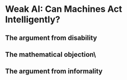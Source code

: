 # Weak AI: Can Machines Act Intelligently?

## The argument from disability

## The mathematical objection\

## The argument from informality


